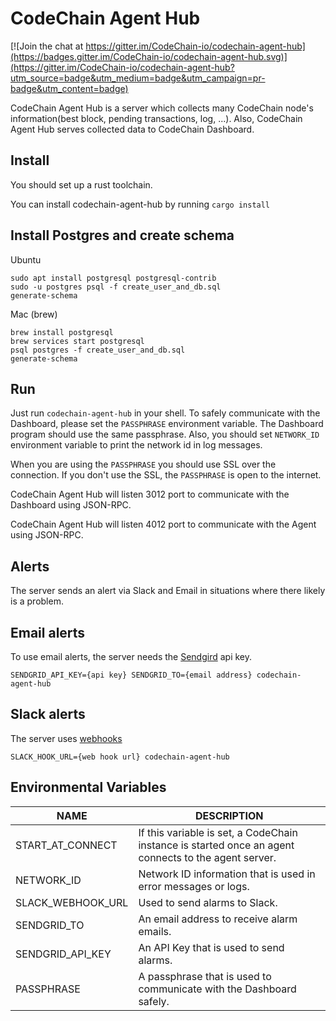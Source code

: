 CodeChain Agent Hub
====================

[![Join the chat at https://gitter.im/CodeChain-io/codechain-agent-hub](https://badges.gitter.im/CodeChain-io/codechain-agent-hub.svg)](https://gitter.im/CodeChain-io/codechain-agent-hub?utm_source=badge&utm_medium=badge&utm_campaign=pr-badge&utm_content=badge)

CodeChain Agent Hub is a server which collects many CodeChain node's information(best block, pending transactions, log, ...). Also, CodeChain Agent Hub serves collected data to CodeChain Dashboard.

Install
--------

You should set up a rust toolchain.

You can install codechain-agent-hub by running `cargo install`

Install Postgres and create schema
-----------------

Ubuntu
```
sudo apt install postgresql postgresql-contrib
sudo -u postgres psql -f create_user_and_db.sql
generate-schema
```

Mac (brew)
```
brew install postgresql
brew services start postgresql
psql postgres -f create_user_and_db.sql
generate-schema
```

Run
----

Just run `codechain-agent-hub` in your shell. 
To safely communicate with the Dashboard, please set the `PASSPHRASE` environment variable. The Dashboard program should use the same passphrase.
Also, you should set `NETWORK_ID` environment variable to print the network id in log messages.

When you are using the `PASSPHRASE` you should use SSL over the connection. If you don't use the SSL, the `PASSPHRASE` is open to the internet. 

CodeChain Agent Hub will listen 3012 port to communicate with the Dashboard using JSON-RPC.

CodeChain Agent Hub will listen 4012 port to communicate with the Agent using JSON-RPC.

Alerts
-------

The server sends an alert via Slack and Email in situations where there likely is a problem.

## Email alerts
To use email alerts, the server needs the [Sendgird](https://sendgrid.com/) api key.
```
SENDGRID_API_KEY={api key} SENDGRID_TO={email address} codechain-agent-hub
```

## Slack alerts
The server uses [webhooks](https://api.slack.com/incoming-webhooks)
```
SLACK_HOOK_URL={web hook url} codechain-agent-hub
```

Environmental Variables
------------------------

| NAME              | DESCRIPTION                                                                                          |
| ----------------- | ---------------------------------------------------------------------------------------------------- |
| START_AT_CONNECT  | If this variable is set, a CodeChain instance is started once an agent connects to the agent server. |
| NETWORK_ID        | Network ID information that is used in error messages or logs.                                       |
| SLACK_WEBHOOK_URL | Used to send alarms to Slack.                                                                        |
| SENDGRID_TO       | An email address to receive alarm emails.                                                            |
| SENDGRID_API_KEY  | An API Key that is used to send alarms.                                                              |
| PASSPHRASE        | A passphrase that is used to communicate with the Dashboard safely.                                  |
